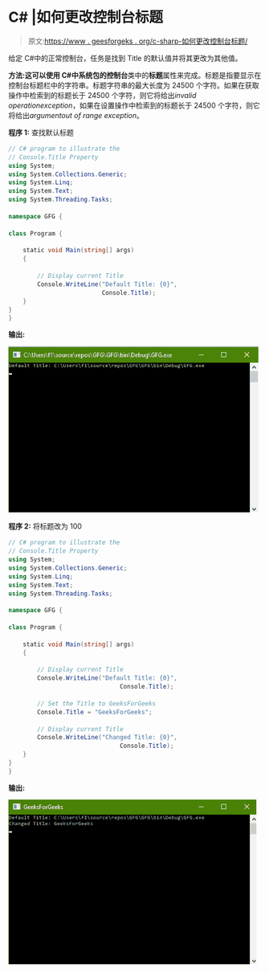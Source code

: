 # C# |如何更改控制台标题

> 原文:[https://www . geesforgeks . org/c-sharp-如何更改控制台标题/](https://www.geeksforgeeks.org/c-sharp-how-to-change-title-of-the-console/)

给定 C#中的正常控制台，任务是找到 Title 的默认值并将其更改为其他值。

**方法:**这可以使用 C#中系统包的**控制台**类中的**标题**属性来完成。标题是指要显示在控制台标题栏中的字符串。标题字符串的最大长度为 24500 个字符。如果在获取操作中检索到的标题长于 24500 个字符，则它将给出*invalid operationexception*，如果在设置操作中检索到的标题长于 24500 个字符，则它将给出*argumentout of range exception*。

**程序 1:** 查找默认标题

```cs
// C# program to illustrate the
// Console.Title Property
using System;
using System.Collections.Generic;
using System.Linq;
using System.Text;
using System.Threading.Tasks;

namespace GFG {

class Program {

    static void Main(string[] args)
    {

        // Display current Title
        Console.WriteLine("Default Title: {0}",
                          Console.Title);
    }
}
}
```

**输出:**

![](img/71319b1afcd010d31a21f857aff9eb45.png)

**程序 2:** 将标题改为 100

```cs
// C# program to illustrate the
// Console.Title Property
using System;
using System.Collections.Generic;
using System.Linq;
using System.Text;
using System.Threading.Tasks;

namespace GFG {

class Program {

    static void Main(string[] args)
    {

        // Display current Title
        Console.WriteLine("Default Title: {0}",
                               Console.Title);

        // Set the Title to GeeksForGeeks
        Console.Title = "GeeksForGeeks";

        // Display current Title
        Console.WriteLine("Changed Title: {0}",
                               Console.Title);
    }
}
}
```

**输出:**

![](img/c7fe65a89a3a45ca6fbf517811b4ea3b.png)